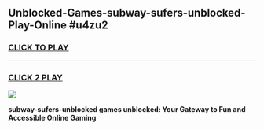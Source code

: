 
## Unblocked-Games-subway-sufers-unblocked-Play-Online #u4zu2
<h3>
<a href="https://news.freeplayer.one?title=subway-sufers-unblocked&ref=3">CLICK TO PLAY</a></h3>
<hr>

<h3>
<a href="https://news.freeplayer.one?title=subway-sufers-unblocked&ref=3">CLICK 2 PLAY</a>
  
</h3>

<a href="https://news.freeplayer.one?title=subway-sufers-unblocked&ref=3"><img src="https://clearcache.store/games.png"></a>


**subway-sufers-unblocked games unblocked: Your Gateway to Fun and Accessible Online Gaming**
